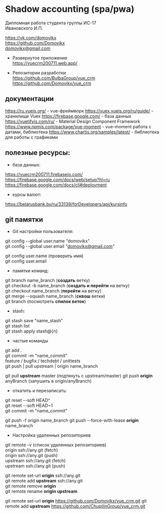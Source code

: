 # Shadow accounting (spa/pwa)

Дипломная работа студента группы ИС-17  
Ивановского И.П.

https://vk.com/domovikx  
https://github.com/Domovikx  
domovikx@gmail.com

- Развернутое приложение  
  https://vuecrm200711.web.app/

- Репозитории разработки  
  https://github.com/BulbaGroup/vue_crm  
  https://github.com/Domovikx/vue_crm

## документации

https://ru.vuejs.org/ - vue-фреймворк
https://vuex.vuejs.org/ru/guide/ - хранилище Vuex
https://firebase.google.com/ - база данных
https://vuetifyjs.com/ru/ - Material Design Component Framework
https://www.npmjs.com/package/vue-moment - vue-moment работа с датами, библиотека
https://www.chartjs.org/samples/latest/ - библиотека для работы с графиками

## полезные ресурсы:

- база данных:

https://vuecrm200711.firebaseio.com/
https://firebase.google.com/docs/web/setup?hl=ru  
https://firebase.google.com/docs/cli#deployment

- курсы валют:

https://belarusbank.by/ru/33139/forDevelopers/api/kursinfo

## git памятки

- Git настройки пользователя:

git config --global user.name "domovikx"  
git config --global user.email "domovikx@gmail.com"

git config user.name (проверить имя)  
git config user.email

- памятки команд:

git branch name_branch (**создать** ветку)  
git checkout -b name_branch (**создать и перейти** на ветку)  
git checkout name_branch (**перейти** на ветку)  
git merge --squash name_branch (**сквош** ветки)  
git branch (посмотреть **спилок веток**)

- stash:

git stash save "name_stash"  
git stash list  
git stash apply stash@{n}

- частые команды

git add .  
git commit -m "name_commit"  
feature / bugfix / techdebt / unittests  
git push | pull upstream | origin name_branch

git pull **upstream** master (подтянуть с upstream/master)
git push **origin** anyBranch (запушить в origin/anyBranch)

- откатить и перезаписать:

git reset --soft HEAD^  
git reset --soft HEAD~1  
git commit -m "name_commit"

git push -f origin name_branch
git push --force-with-lease **origin** name_branch

- Настройка удаленных репозиториев

git remote -v (список удаленных репозиториев)  
origin ssh://any.git (fetch)  
origin ssh://any.git (push)  
upstream ssh://any.git (fetch)  
upstream ssh://any.git (push)

git remote set-url **origin** ssh://any.git  
git remote add **upstream** ssh://any.git  
git remote remove **origin**  
git remote rename **origin upstream**

git remote set-url **origin** https://github.com/Domovikx/vue_crm.git
git remote add **upstream** https://github.com/ChupilinGroup/vue_crm.git
